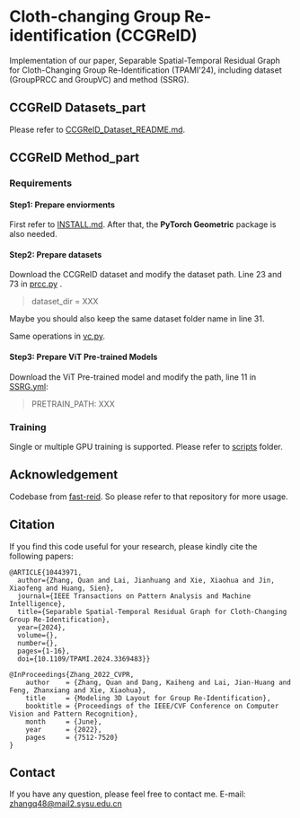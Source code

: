 # Cloth-changing Group Re-identification (CCGReID)
Implementation of our paper,  Separable Spatial-Temporal Residual Graph for Cloth-Changing Group Re-Identification (TPAMI'24), including dataset (GroupPRCC and GroupVC) and method (SSRG).

## CCGReID Datasets_part
Please refer to [CCGReID_Dataset_README.md](./CCGReID_Dataset_README.md).

## CCGReID Method_part
### Requirements
#### Step1: Prepare enviorments
First refer to [INSTALL.md](./INSTALL.md).
After that, the **PyTorch Geometric** package is also needed.

#### Step2: Prepare datasets
Download the CCGReID dataset and modify the dataset path.
Line 23 and 73 in  [prcc.py](./fastreid/data/datasets/prcc.py) .
> dataset_dir = XXX


Maybe you should also keep the same dataset folder name in line 31.

Same operations in [vc.py](./fastreid/data/datasets/vc.py).

#### Step3: Prepare ViT Pre-trained Models
Download the ViT Pre-trained model and modify the path, line 11 in [SSRG.yml](./configs/Base-SSRG.yml):
> PRETRAIN_PATH: XXX

### Training
Single or multiple GPU training is supported. Please refer to [scripts](./scripts/) folder.

## Acknowledgement
Codebase from [fast-reid](https://github.com/JDAI-CV/fast-reid). So please refer to that repository for more usage.

## Citation
If you find this code useful for your research, please kindly cite the following papers:
```
@ARTICLE{10443971,
  author={Zhang, Quan and Lai, Jianhuang and Xie, Xiaohua and Jin, Xiaofeng and Huang, Sien},
  journal={IEEE Transactions on Pattern Analysis and Machine Intelligence}, 
  title={Separable Spatial-Temporal Residual Graph for Cloth-Changing Group Re-Identification}, 
  year={2024},
  volume={},
  number={},
  pages={1-16},
  doi={10.1109/TPAMI.2024.3369483}}

@InProceedings{Zhang_2022_CVPR,
    author    = {Zhang, Quan and Dang, Kaiheng and Lai, Jian-Huang and Feng, Zhanxiang and Xie, Xiaohua},
    title     = {Modeling 3D Layout for Group Re-Identification},
    booktitle = {Proceedings of the IEEE/CVF Conference on Computer Vision and Pattern Recognition},
    month     = {June},
    year      = {2022},
    pages     = {7512-7520}
}
```

## Contact
If you have any question, please feel free to contact me. E-mail: zhangq48@mail2.sysu.edu.cn


